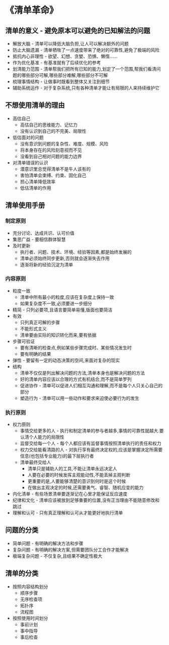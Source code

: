 # 《清单革命》

## 清单的意义 - 避免原本可以避免的已知解法的问题
- 解放大脑 - 清单可以降低大脑负担,让人可以解决额外的问题
- 防止大脑遗漏 - 清单牺牲了一点速度带来了绝对的可靠性,避免了极端的风险
- 抵抗内心非理性 - 欲望、幻想、贪婪、恐惧、懒惰......
- 作为优化基准 - 有基准就有了后续优化的参考
- 划清能力范围 - 清单帮我们把所有已知的能力,划定了一个范围,帮我们看清问题的哪些部分可解,哪些部分难解,哪些部分不可解
- 梳理事情结构 - 让做事时既看到整体又关注到细节
- 辅助系统运作 - 对于复杂系统,只有各种清单才能让有局限的人来持续维护它
## 不想使用清单的理由
- 高估自己
  - 高估自己的思维能力、记忆力
  - 没有认识到自己的不完美、局限性
- 低估面对的问题
  - 没有意识到问题的复杂性、难度、规模、风险
  - 将本身存在的风险刻意视而不见
  - 没看到自己相对问题的能力边界
- 对清单错误的认识
  - 潜意识里总觉得清单不是牛人该有的
  - 害怕清单会束缚、约束、固化自己
  - 担心清单降低效率
  - 低估清单的作用
## 清单使用手册
### 制定原则
- 充分讨论、达成共识、认可价值
- 集思广益 - 要相信群体智慧
- 及时更新
  - 执行者、问题、技术、环境、经验等因素,都是始终发展的
  - 清单必须始终同步更新,否则就会逐渐失去作用
  - 逐渐将新的经验沉淀为清单
### 内容原则
- 粒度一致
  - 清单中所有最小的粒度,应该在复杂度上保持一致
  - 如果复杂度不一致,必须要进一步细分
- 精简 - 只列必要项,且语言要简单易懂,版面也要简洁
- 有效
  - 只列真正可解的步骤
  - 不能形式主义
  - 清单要由实际的知识转化而来,要有依据
- 步骤可验证
  - 要有清晰的检查点,例如某些步骤完成时、某些情况发生时
  - 要有明确的结果
- 弹性 - 要留有一定的动态决策的空间,来面对复杂的现实
- 结构
  - 清单不仅仅是列出解决问题的方法,清单本身也是解决问题的方法
  - 好的清单内容应该以合理的方式有机结合,而不是简单罗列
  - 促进协作 - 清单可以促进人们相互沟通和理解,而不是每个人只关心自己的部分
  - 塑造行为 - 清单可以用一些动作和要求来迫使必要行为的发生
### 执行原则
- 权力原则
  - 事情交给更多的人 - 执行和制定清单的参与者越多,事情的可靠性就越大.要认清个人能力的局限性
  - 监督交给每一个人 - 每个人都应该有监督事情按照清单执行的责任和权力
  - 权力交给能看清路的人 - 对执行享有最终决定权的,应该是掌握决定所需要信息(也包括专业能力)的最下层执行者
  - 清单最终交给人
    - 清单只是辅助人的工具,不能让清单永远决定人
    - 人要在必要的时候发挥主观能动性,不能丢掉主观判断
    - 更重要的是,人要能够清楚的意识到何时是这个时候
    - 在做出主观决定的时候,还需要勇气、睿智、随机应变的能力
- 内化清单 - 有些场景清单要逐渐记在心里才能保证反应速度
- 纪律和文化 - 清单应该被放到足够重要的位置,没有正当理由不能随意修改和跳过
- 理解和认可 - 只有真正理解和认可从才能更好地执行清单
## 问题的分类
- 简单问题 - 有明确的解决方法和步骤
- 复杂问题 - 有明确的解决方案,但需要团队分工合作才能解决
- 极端复杂问题 - 不仅复杂,且结果不确定性极大
## 清单的分类
- 按照内容结构划分
  - 顺序步骤
  - 无序检查项
  - 拓扑序
  - 流程图
- 按照使用时间划分
  - 事前计划
  - 事中指导
  - 事后检查
